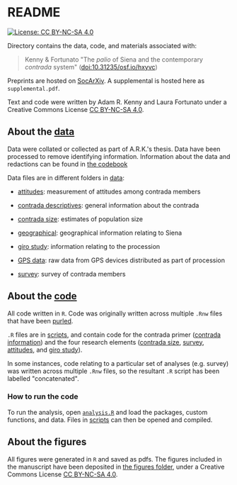 # README #

[![License: CC BY-NC-SA 4.0](https://licensebuttons.net/l/by-nc-sa/4.0/80x15.png)](https://creativecommons.org/licenses/by-nc-sa/4.0/)

Directory contains the data, code, and materials associated with:

> Kenny & Fortunato "The *palio* of Siena and the contemporary *contrada* system" ([doi:10.31235/osf.io/hxyvc](https://doi.org/10.31235/osf.io/hxyvc))

Preprints are hosted on
[SocArXiv](https://doi.org/10.31235/osf.io/hxyvc). A supplemental is
hosted here as `supplemental.pdf`.

Text and code were written by Adam R. Kenny and Laura Fortunato under
a Creative Commons License [CC BY-NC-SA
4.0](https://creativecommons.org/licenses/by-nc-sa/4.0/).

## About the [data](./data) ##

Data were collated or collected as part of A.R.K.'s thesis. Data have
been processed to remove identifying information. Information about
the data and redactions can be found in [the
codebook](./data/codebook.html)

Data files are in different folders in [data](./data):

* [attitudes](./data/attitudes): measurement of attitudes among contrada
  members

* [contrada descriptives](./data/contrada-descriptives): general
  information about the contrada

* [contrada size](./data/contrada-size): estimates of population size

* [geographical](./data/geographical): geographical information
  relating to Siena

* [giro study](./data/giro-study): information relating to the
  procession

* [GPS data](./data/gps): raw data from GPS devices distributed as
  part of procession

* [survey](./data/survey): survey of contrada members

## About the [code](./code) ##

All code written in `R`. Code was originally written across multiple
`.Rnw` files that have been
[purled](https://bookdown.org/yihui/rmarkdown-cookbook/purl.html).

`.R` files are in [scripts](./scripts), and contain code for the contrada
primer ([contrada information](./scripts/contrada-information.R)) and
the four research elements ([contrada
size](./scripts/contrada-size.R),
[survey](./scripts/survey-concatenated.R),
[attitudes](./scripts/attitudes.R), and [giro
study](./scripts/giro-study-concatenated.R)).

In some instances, code relating to a particular set of analyses
(e.g. survey) was written across multiple `.Rnw` files, so the
resultant `.R` script has been labelled "concatenated".

### How to run the code ###

To run the analysis, open [`analysis.R`](./analysis.R) and load the
packages, custom functions, and data. Files in [scripts](./scripts)
can then be opened and compiled.

## About the figures ##

All figures were generated in `R` and saved as pdfs. The figures
included in the manuscript have been deposited in [the figures
folder](./figures), under a Creative Commons License [CC BY-NC-SA
4.0](https://creativecommons.org/licenses/by-nc-sa/4.0/).
